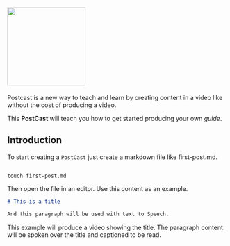 # <img src="/images/postcast.svg" height="180px" style="vertical-align:middle">

Postcast is a new way to teach and learn by creating content in a video like without the cost of producing a video.

This **PostCast** will teach you how to get started producing your own _guide_.

## Introduction

To start creating a `PostCast` just create a markdown file like first-post.md.

```shell

touch first-post.md

```

Then open the file in an editor. Use this content as an example.

```md
# This is a title

And this paragraph will be used with text to Speech.


```

This example will produce a video showing the title. The paragraph content will be spoken over the title and captioned to be read.